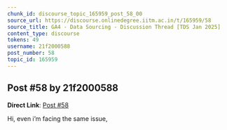 ```yaml
---
chunk_id: discourse_topic_165959_post_58_00
source_url: https://discourse.onlinedegree.iitm.ac.in/t/165959/58
source_title: GA4 - Data Sourcing - Discussion Thread [TDS Jan 2025]
content_type: discourse
tokens: 49
username: 21f2000588
post_number: 58
topic_id: 165959
---
```


## Post #58 by 21f2000588

**Direct Link**: [Post #58](https://discourse.onlinedegree.iitm.ac.in/t/165959/58)

Hi, even i’m facing the same issue,
